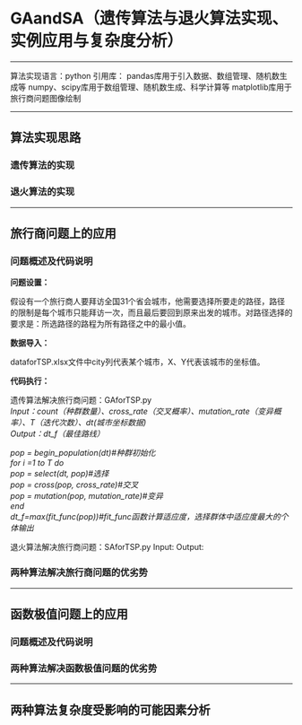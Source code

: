 # GAandSA（遗传算法与退火算法实现、实例应用与复杂度分析）
***
算法实现语言：python
引用库：
pandas库用于引入数据、数组管理、随机数生成等
numpy、scipy库用于数组管理、随机数生成、科学计算等
matplotlib库用于旅行商问题图像绘制
***
## 算法实现思路
### 遗传算法的实现
### 退火算法的实现
***
## 旅行商问题上的应用
### 问题概述及代码说明
<strong>问题设置：</strong>

假设有一个旅行商人要拜访全国31个省会城市，他需要选择所要走的路径，路径的限制是每个城市只能拜访一次，而且最后要回到原来出发的城市。对路径选择的要求是：所选路径的路程为所有路径之中的最小值。

<strong>数据导入：</strong>

dataforTSP.xlsx文件中city列代表某个城市，X、Y代表该城市的坐标值。

<strong>代码执行：</strong>

遗传算法解决旅行商问题：GAforTSP.py  
<em>Input：count（种群数量）、cross_rate（交叉概率）、mutation_rate（变异概率）、T（迭代次数）、dt(城市坐标数据)  
Output：dt_f（最佳路线）  
 
pop = begin_population(dt)#种群初始化  
    for i =1 to T do  
        pop = select(dt, pop)#选择  
        pop = cross(pop, cross_rate)#交叉  
        pop = mutation(pop, mutation_rate)#变异  
    end  
dt_f=max(fit_func(pop))#fit_func函数计算适应度，选择群体中适应度最大的个体输出</em>

退火算法解决旅行商问题：SAforTSP.py
Input:
Output:

### 两种算法解决旅行商问题的优劣势
***
## 函数极值问题上的应用
### 问题概述及代码说明
### 两种算法解决函数极值问题的优劣势
***
## 两种算法复杂度受影响的可能因素分析